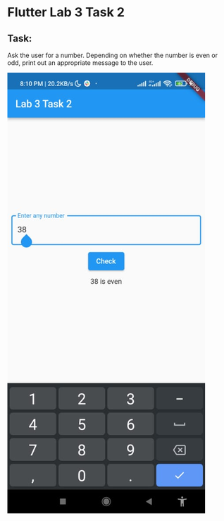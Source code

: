 # Flutter Lab 3 Task 2

## Task:
Ask the user for a number. Depending on whether the number is even or odd, 
print out an appropriate message to the user.

![img.png](img.png)